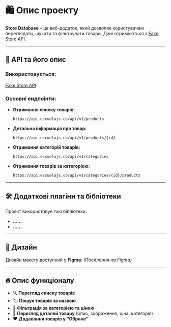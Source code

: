 # 🛍️ Опис проекту

**Store Database** – це веб-додаток, який дозволяє користувачам переглядати, шукати та фільтрувати товари. Дані отримуються з [Fake Store API](https://api.escuelajs.co/api/v1/products).

---

## 🔗 API та його опис

### Використовується:
[Fake Store API](https://api.escuelajs.co/api/v1/products)

### Основні ендпоінти:
- **Отримання списку товарів:**  
  ```plaintext
  https://api.escuelajs.co/api/v1/products
  ```
- **Детальна інформація про товар:**  
  ```plaintext
  https://api.escuelajs.co/api/v1/products/{id}
  ```
- **Отримання категорій товарів:**  
  ```plaintext
  https://api.escuelajs.co/api/v1/categories
  ```
- **Отримання товарів за категорією:**  
  ```plaintext
  https://api.escuelajs.co/api/v1/categories/{id}/products
  ```

---

## 🛠 Додаткові плагіни та бібліотеки

Проект використовує такі бібліотеки:
- **......**
- **......**

---

## 🎨 Дизайн

Дизайн макету доступний у **Figma**: *(Посилання на Figma)*

---

## 🔥 Опис функціоналу

- 🔍 **Перегляд списку товарів**
- 🏷 **Пошук товарів за назвою**
- 📂 **Фільтрація за категорією та ціною**
- 📝 **Перегляд деталей товару** (опис, зображення, ціна, категорія)
- ❤️ **Додавання товарів у "Обране"**

